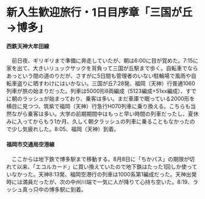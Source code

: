 # 新入生歓迎旅行・1日目序章「三国が丘→博多」

<div class="section">

#### 西鉄天神大牟田線

　前日夜、ギリギリまで準備に奔走していたが、朝は6:00に目が覚めた。7:15に家を出て、大きいリュックサックを背負って三国が丘駅まで歩く。自転車でならあっという間の道のりだが、さすがに5日間も管理者のいない駐輪場で風雨や自転車盗りに晒すわけにはいかない。三国が丘7:28発、福岡（天神）行普通1060列車が旅の始まりだった。列車は5000形6両編成（5123編成+51xx編成）、すでに朝のラッシュが始まっており、乗客は多い。まだ車庫で眠っている2000形を横目に見つつ、筑紫で福岡（天神）行急行H070列車に乗り換える。こちらも当然ながら乗客は多い。大学の前期期間中はもっと早い時間の列車だったし、夏休みに入ってからもう1か月、久しく朝夕ラッシュの列車に乗ることもなかったので少し気疲れした。8:05、福岡（天神）到着。

#### 福岡市交通局空港線

　ここからは地下鉄で博多駅まで移動する。8月8日に「ちかパス」の期限が切れて以来、「エコルカード」に買い換えていたので地下鉄はたった1回しか使っていなかった。天神8:13発、福岡空港行の列車は1000系第1編成だった。天神出発時には満員だったが、次の中州川端で一気に人が降りて心持ち空いた。8:19、ラッシュ真っ只中の博多駅に到着。</div>